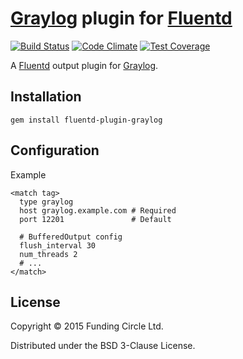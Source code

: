 # [Graylog][graylog] plugin for [Fluentd][fluentd]

[![Build Status](https://circleci.com/gh/FundingCircle/fluent-plugin-graylog/tree/master.svg?style=shield&circle-token=532f50099abc19d39f00c89faa39e4d85de12788)](https://circleci.com/gh/FundingCircle/fluent-plugin-graylog/tree/master)
[![Code Climate](https://codeclimate.com/github/FundingCircle/fluent-plugin-graylog/badges/gpa.svg)](https://codeclimate.com/github/FundingCircle/fluent-plugin-graylog)
[![Test Coverage](https://codeclimate.com/github/FundingCircle/fluent-plugin-graylog/badges/coverage.svg)](https://codeclimate.com/github/FundingCircle/fluent-plugin-graylog/coverage)

A [Fluentd](http://fluentd.org) output plugin for [Graylog][graylog].

[fluentd]: http://fluentd.org
[graylog]: http://graylog.org

## Installation

    gem install fluentd-plugin-graylog

## Configuration

Example

```
<match tag>
  type graylog
  host graylog.example.com # Required
  port 12201               # Default

  # BufferedOutput config
  flush_interval 30
  num_threads 2
  # ...
</match>
```

## License

Copyright © 2015 Funding Circle Ltd.

Distributed under the BSD 3-Clause License.
